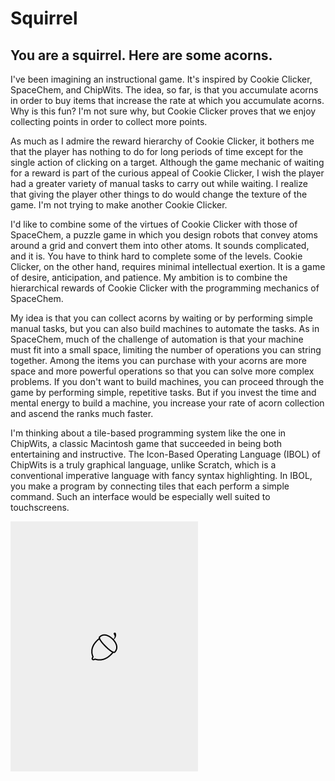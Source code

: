 # Squirrel

## You are a squirrel. Here are some acorns.

I've been imagining an instructional game. It's inspired by Cookie
Clicker, SpaceChem, and ChipWits. The idea, so far, is that you accumulate
acorns in order to buy items that increase the rate at which you
accumulate acorns. Why is this fun? I'm not sure why, but Cookie Clicker
proves that we enjoy collecting points in order to collect more points.

As much as I admire the reward hierarchy of Cookie Clicker, it bothers
me that the player has nothing to do for long periods of time except for
the single action of clicking on a target. Although the game mechanic of
waiting for a reward is part of the curious appeal of Cookie Clicker, I
wish the player had a greater variety of manual tasks to carry out while
waiting. I realize that giving the player other things to do would change
the texture of the game. I'm not trying to make another Cookie Clicker.

I'd like to combine some of the virtues of Cookie Clicker with those of
SpaceChem, a puzzle game in which you design robots that convey atoms
around a grid and convert them into other atoms. It sounds complicated,
and it is. You have to think hard to complete some of the levels. Cookie
Clicker, on the other hand, requires minimal intellectual exertion.
It is a game of desire, anticipation, and patience. My ambition is to
combine the hierarchical rewards of Cookie Clicker with the programming
mechanics of SpaceChem.

My idea is that you can collect acorns by waiting or by performing simple
manual tasks, but you can also build machines to automate the tasks. As
in SpaceChem, much of the challenge of automation is that your machine
must fit into a small space, limiting the number of operations you can
string together. Among the items you can purchase with your acorns are
more space and more powerful operations so that you can solve more complex
problems. If you don't want to build machines, you can proceed through
the game by performing simple, repetitive tasks. But if you invest the
time and mental energy to build a machine, you increase your rate of
acorn collection and ascend the ranks much faster.

I'm thinking about a tile-based programming system like the one
in ChipWits, a classic Macintosh game that succeeded in being both
entertaining and instructive. The Icon-Based Operating Language (IBOL)
of ChipWits is a truly graphical language, unlike Scratch, which is a
conventional imperative language with fancy syntax highlighting. In
IBOL, you make a program by connecting tiles that each perform a
simple command. Such an interface would be especially well suited to
touchscreens.

![You are a squirrel. Here are some acorns.](https://github.com/michaellaszlo/squirrel/blob/master/screenshot.png)
